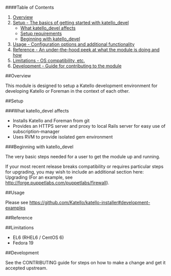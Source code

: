 ####Table of Contents

1. [Overview](#overview)
2. [Setup - The basics of getting started with katello_devel](#setup)
    * [What katello_devel affects](#what-katello_devel-affects)
    * [Setup requirements](#setup-requirements)
    * [Beginning with katello_devel](#beginning-with-katello_devel)
3. [Usage - Configuration options and additional functionality](#usage)
4. [Reference - An under-the-hood peek at what the module is doing and how](#reference)
5. [Limitations - OS compatibility, etc.](#limitations)
6. [Development - Guide for contributing to the module](#development)

##Overview

This module is designed to setup a Katello development environment for developing Katello or Foreman in the context of each other.

##Setup

###What katello_devel affects

* Installs Katello and Foreman from git
* Provides an HTTPS server and proxy to local Rails server for easy use of subscription-manager
* Uses RVM to provide isolated gem environment

###Beginning with katello_devel

The very basic steps needed for a user to get the module up and running. 

If your most recent release breaks compatibility or requires particular steps for upgrading, you may wish to include an additional section here: Upgrading (For an example, see http://forge.puppetlabs.com/puppetlabs/firewall).

##Usage

Please see https://github.com/Katello/katello-installer#development-examples

##Reference

##Limitations

* EL6 (RHEL6 / CentOS 6)
* Fedora 19

##Development

See the CONTRIBUTING guide for steps on how to make a change and get it accepted upstream.


